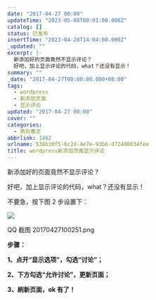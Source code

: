 ```yaml
---
date: "2017-04-27 00:00"
updateTime: "2023-05-08T00:01:00.000Z"
catalog: []
status: 已发布
insertTime: "2023-04-28T14:04:00.000Z"
_updated: ""
excerpt: |-
  新添加好的页面竟然不显示评论？
  好吧，加上显示评论的代码，what？还没有显示！
summary: ""
_date: "2017-04-27T00:00:00.000+08:00"
tags:
  - wordpress
  - 新添加页面
  - 显示评论
updated: "2017-04-27 00:00"
cover: ""
categories:
  - 燕衔春泥
abbrlink: 1462
urlname: 538b30f5-6c2d-4e7e-93b6-d72400634fee
title: wordpress新添加页面显示评论
---
```


新添加好的页面竟然不显示评论？

好吧，加上显示评论的代码，what？还没有显示！

不要急，按下图 2 步设置下：

![](https://image.bmqy.net/upload/Fto5o-5ea0sNMlW_75VgGJCv2AcJ.png)

QQ 截图 20170427100251.png

**步骤：**

**1、点开“显示选项”，勾选“讨论”；**

**2、下方勾选“允许讨论”，更新页面；**

**3、刷新页面，ok 有了！**
